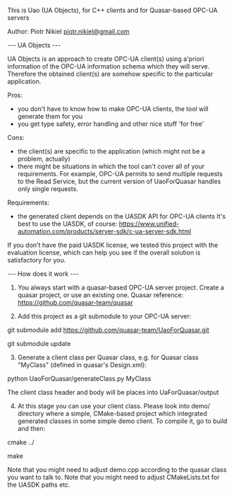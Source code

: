 This is Uao (UA Objects), for C++ clients and for Quasar-based OPC-UA servers

Author: Piotr Nikiel <piotr.nikiel@gmail.com>

--- UA Objects ---

UA Objects is an approach to create OPC-UA client(s) using a'priori information of 
the OPC-UA information schema which they will serve.
Therefore the obtained client(s) are somehow specific to the particular application.

Pros:
- you don't have to know how to make OPC-UA clients, the tool will generate them for you
- you get type safety, error handling and other nice stuff 'for free'

Cons:
- the client(s) are specific to the application (which might not be a problem, actually)
- there might be situations in which the tool can't cover all of your requirements. 
For example, OPC-UA permits to send multiple requests to the Read Service, but
the current version of UaoForQuasar handles only single requests.

Requirements:
- the generated client depends on the UASDK API for OPC-UA clients
It's best to use the UASDK, of course:
https://www.unified-automation.com/products/server-sdk/c-ua-server-sdk.html

If you don't have the paid UASDK license, we tested this project with the evaluation license,
which can help you see if the overall solution is satisfactory for you.


--- How does it work ---

1. You always start with a quasar-based OPC-UA server project.
Create a quasar project, or use an existing one.
Quasar reference: https://github.com/quasar-team/quasar

2. Add this project as a git submodule to your OPC-UA server:

git submodule add https://github.com/quasar-team/UaoForQuasar.git

git submodule update

3. Generate a client class per Quasar class, e.g. for Quasar class "MyClass" (defined in quasar's Design.xml):

python UaoForQuasar/generateClass.py MyClass

The client class header and body will be places into UaForQuasar/output

4. At this stage you can use your client class. 
Please look into demo/ directory where a simple, CMake-based project which integrated generated classes
in some simple demo client. To compile it, go to build and then:

cmake ../

make

Note that you might need to adjust demo.cpp according to the quasar class you want to talk to.
Note that you might need to adjust CMakeLists.txt for the UASDK paths etc.



